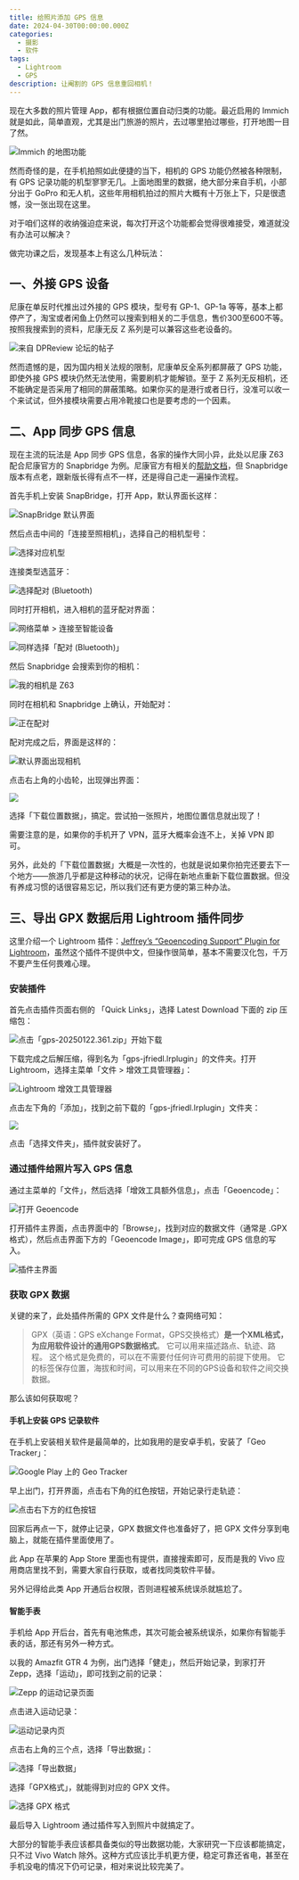 ```yaml
---
title: 给照片添加 GPS 信息
date: 2024-04-30T00:00:00.000Z
categories:
  - 摄影
  - 软件
tags:
  - Lightroom
  - GPS
description: 让阉割的 GPS 信息重回相机！
---
```

现在大多数的照片管理 App，都有根据位置自动归类的功能。最近启用的 Immich 就是如此，简单直观，尤其是出门旅游的照片，去过哪里拍过哪些，打开地图一目了然。

![Immich 的地图功能](https://media.kaerozhi.com/2025/06/540ee075ba3d118ab6280d863367ac41.png)

然而奇怪的是，在手机拍照如此便捷的当下，相机的 GPS 功能仍然被各种限制，有 GPS 记录功能的机型寥寥无几。上面地图里的数据，绝大部分来自手机，小部分出于 GoPro 和无人机，这些年用相机拍过的照片大概有十万张上下，只是很遗憾，没一张出现在这里。

对于咱们这样的收纳强迫症来说，每次打开这个功能都会觉得很难接受，难道就没有办法可以解决？

做完功课之后，发现基本上有这么几种玩法：

## 一、外接 GPS 设备

尼康在单反时代推出过外接的 GPS 模块，型号有 GP-1、GP-1a 等等，基本上都停产了，淘宝或者闲鱼上仍然可以搜索到相关的二手信息，售价300至600不等。按照我搜索到的资料，尼康无反 Z 系列是可以兼容这些老设备的。

![来自 DPReview 论坛的[帖子](https://www.dpreview.com/forums/thread/4552793)](https://media.kaerozhi.com/2025/06/7de48698771e197953aea4f2b43106ae.png)


然而遗憾的是，因为国内相关法规的限制，尼康单反全系列都屏蔽了 GPS 功能，即使外接 GPS 模块仍然无法使用，需要刷机才能解锁。至于 Z 系列无反相机，还不能确定是否采用了相同的屏蔽策略。如果你买的是港行或者日行，没准可以收一个来试试，但外接模块需要占用冷靴接口也是要考虑的一个因素。

## 二、App 同步 GPS 信息

现在主流的玩法是 App 同步 GPS 信息，各家的操作大同小异，此处以尼康 Z63 配合尼康官方的 Snapbridge 为例。尼康官方有相关的[帮助文档](https://nikonimglib.com/snbr/onlinehelp/cn/bluetooth_pairing_4.html)，但 Snapbridge 版本有点老，跟新版长得有点不一样，还是得自己走一遍操作流程。

首先手机上安装 SnapBridge，打开 App，默认界面长这样：

![SnapBridge 默认界面](https://media.kaerozhi.com/2025/06/947e59e572f6e2ab1916b3588d54d37a.png)

然后点击中间的「连接至照相机」，选择自己的相机型号：

![选择对应机型](https://media.kaerozhi.com/2025/06/daf53c76e92d1c67b271162475b3251d.png)

连接类型选蓝牙：

![选择配对 (Bluetooth)](https://media.kaerozhi.com/2025/06/682642a2a6d09fb6e2daad8d6571cde4.png)

同时打开相机，进入相机的蓝牙配对界面：

![网络菜单 > 连接至智能设备](https://media.kaerozhi.com/2025/06/592658003e7d765fe021914ba94bb898.png)

![同样选择「配对 (Bluetooth)」](https://media.kaerozhi.com/2025/06/5306733da275bc41a3a44dd5875c9978.jpeg)

然后 Snapbridge 会搜索到你的相机：

![我的相机是 Z63](https://media.kaerozhi.com/2025/06/bd2d246f2048b82cca736e5852c3cdff.png)

同时在相机和 Snapbridge 上确认，开始配对：

![正在配对](https://media.kaerozhi.com/2025/06/5755948eb29bed28aad014f78925a77e.png)

配对完成之后，界面是这样的：

![默认界面出现相机](https://media.kaerozhi.com/2025/06/5755948eb29bed28aad014f78925a77e.png)

点击右上角的小齿轮，出现弹出界面：

![](https://media.kaerozhi.com/2025/06/c40c916f52b2e838aaffd9815b87c323.png)

选择「下载位置数据」，搞定。尝试拍一张照片，地图位置信息就出现了！

需要注意的是，如果你的手机开了 VPN，蓝牙大概率会连不上，关掉 VPN 即可。

另外，此处的「下载位置数据」大概是一次性的，也就是说如果你拍完还要去下一个地方——旅游几乎都是这种移动的状况，记得在新地点重新下载位置数据。但没有养成习惯的话很容易忘记，所以我们还有更方便的第三种办法。

## 三、导出 GPX 数据后用 Lightroom 插件同步

这里介绍一个 Lightroom 插件：[Jeffrey’s “Geoencoding Support” Plugin for Lightroom](https://regex.info/blog/lightroom-goodies/gps)，虽然这个插件不提供中文，但操作很简单，基本不需要汉化包，千万不要产生任何畏难心理。

### 安装插件

首先点击插件页面右侧的 「Quick Links」，选择 Latest Download 下面的 zip 压缩包：

![点击「gps-20250122.361.zip」开始下载](https://media.kaerozhi.com/2025/06/c28b39cd324ec35c207d20b0048c08b4.png)

下载完成之后解压缩，得到名为「gps-jfriedl.lrplugin」的文件夹。打开 Lightroom，选择主菜单「文件 > 增效工具管理器」：

![Lightroom 增效工具管理器](https://media.kaerozhi.com/2025/06/15eea746d8b4b44817094ec485985456.png)

点击左下角的「添加」，找到之前下载的「gps-jfriedl.lrplugin」文件夹：

![](https://media.kaerozhi.com/2025/06/505ef095bca641f52fe2ce0bf25380b5.png)

点击「选择文件夹」，插件就安装好了。

### 通过插件给照片写入 GPS 信息

通过主菜单的「文件」，然后选择「增效工具额外信息」，点击「Geoencode」：

![打开 Geoencode](https://media.kaerozhi.com/2025/06/e178daef6696c85544da0f4a6cfbbaf9.png)

打开插件主界面，点击界面中的「Browse」，找到对应的数据文件（通常是 .GPX 格式），然后点击界面下方的「Geoencode Image」，即可完成 GPS 信息的写入。

![插件主界面](https://media.kaerozhi.com/2025/06/caaa6243ba3446842cee0d756876f1d3.png)

### 获取 GPX 数据

关键的来了，此处插件所需的 GPX 文件是什么？查网络可知：

> GPX（英语：GPS eXchange Format，GPS交换格式）**是一个XML格式，为应用软件设计的通用GPS数据格式**。 它可以用来描述路点、轨迹、路程。 这个格式是免费的，可以在不需要付任何许可费用的前提下使用。 它的标签保存位置，海拔和时间，可以用来在不同的GPS设备和软件之间交换数据。

那么该如何获取呢？

#### 手机上安装 GPS 记录软件

在手机上安装相关软件是最简单的，比如我用的是安卓手机，安装了「Geo Tracker」：

![Google Play 上的 Geo Tracker](https://media.kaerozhi.com/2025/06/d9d181dff16705f027a1b253091c1bc9.png)

早上出门，打开界面，点击右下角的红色按钮，开始记录行走轨迹：

![点击右下方的红色按钮](https://media.kaerozhi.com/2025/06/20416553b2025bf5a4485e93a02c360f.png)

回家后再点一下，就停止记录，GPX 数据文件也准备好了，把 GPX 文件分享到电脑上，就能在插件里面使用了。

此 App 在苹果的 App Store 里面也有提供，直接搜索即可，反而是我的 Vivo 应用商店里找不到，需要大家自行获取，或者找同类软件平替。

另外记得给此类 App 开通后台权限，否则进程被系统误杀就尴尬了。

#### 智能手表

手机给 App 开后台，首先有电池焦虑，其次可能会被系统误杀，如果你有智能手表的话，那还有另外一种方式。

以我的 Amazfit GTR 4 为例，出门选择「健走」，然后开始记录，到家打开 Zepp，选择「运动」，即可找到之前的记录：

![Zepp 的运动记录页面](https://media.kaerozhi.com/2025/06/c4542c6991cd6dbddf619282588e2494.png)

点击进入运动记录：

![运动记录内页](https://media.kaerozhi.com/2025/06/e47e5c22966712205cf68ab9eb55defb.png)

点击右上角的三个点，选择「导出数据」：

![选择「导出数据」](https://media.kaerozhi.com/2025/06/dcc72d3740c180e9bfcc06fc0da0fde7.png)

选择「GPX格式」，就能得到对应的 GPX 文件。

![选择 GPX 格式](https://media.kaerozhi.com/2025/06/b1ea2e5c914ede17ba85397d92bbdf37.png)

最后导入 Lightroom 通过插件写入到照片中就搞定了。

大部分的智能手表应该都具备类似的导出数据功能，大家研究一下应该都能搞定，只不过 Vivo Watch 除外。这种方式应该比手机更方便，稳定可靠还省电，甚至在手机没电的情况下仍可记录，相对来说比较完美了。
